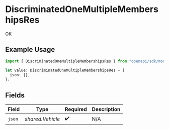 # DiscriminatedOneMultipleMembershipsRes

OK

## Example Usage

```typescript
import { DiscriminatedOneMultipleMembershipsRes } from "openapi/sdk/models/operations";

let value: DiscriminatedOneMultipleMembershipsRes = {
  json: {},
};
```

## Fields

| Field              | Type               | Required           | Description        |
| ------------------ | ------------------ | ------------------ | ------------------ |
| `json`             | *shared.Vehicle*   | :heavy_check_mark: | N/A                |